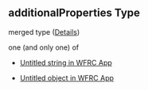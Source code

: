 ## additionalProperties Type

merged type ([Details](config-definitions-translation-additionalproperties.md))

one (and only one) of

* [Untitled string in WFRC App](config-definitions-translation-additionalproperties-oneof-0.md "check type definition")

* [Untitled object in WFRC App](config-definitions-translation-additionalproperties-oneof-1.md "check type definition")
